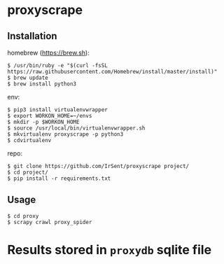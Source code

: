 # proxyscrape

Installation
------------

homebrew (https://brew.sh):
```
$ /usr/bin/ruby -e "$(curl -fsSL https://raw.githubusercontent.com/Homebrew/install/master/install)"
$ brew update
$ brew install python3
```

env:
```
$ pip3 install virtualenvwrapper
$ export WORKON_HOME=~/envs
$ mkdir -p $WORKON_HOME
$ source /usr/local/bin/virtualenvwrapper.sh
$ mkvirtualenv proxyscrape -p python3
$ cdvirtualenv
```

repo:
```
$ git clone https://github.com/IrSent/proxyscrape project/
$ cd project/
$ pip install -r requirements.txt
```

Usage
-------------

```
$ cd proxy
$ scrapy crawl proxy_spider
```

# Results stored in `proxydb` sqlite file
